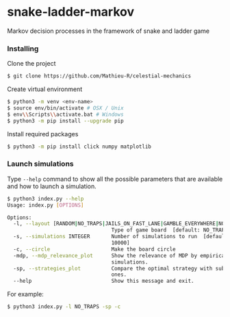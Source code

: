 # snake-ladder-markov
Markov decision processes in the framework of snake and ladder game

### Installing
Clone the project
```bash
$ git clone https://github.com/Mathieu-R/celestial-mechanics
```

Create virtual environment
```bash
$ python3 -m venv <env-name>
$ source env/bin/activate # OSX / Unix
$ env\\Scripts\\activate.bat # Windows
$ python3 -m pip install --upgrade pip
```

Install required packages
```bash
$ python3 -m pip install click numpy matplotlib
```

### Launch simulations    
Type `--help` command to show all the possible parameters that are available and how to launch a simulation.

```bash
$ python3 index.py --help
Usage: index.py [OPTIONS]

Options:
  -l, --layout [RANDOM|NO_TRAPS|JAILS_ON_FAST_LANE|GAMBLE_EVERYWHERE|NO_TRAPS_SLOW_LANE]
                                  Type of game board  [default: NO_TRAPS]
  -s, --simulations INTEGER       Number of simulations to run  [default:
                                  10000]
  -c, --circle                    Make the board circle
  -mdp, --mdp_relevance_plot      Show the relevance of MDP by empirical
                                  simulations.
  -sp, --strategies_plot          Compare the optimal strategy with suboptimal
                                  ones.
  --help                          Show this message and exit.
```

For example: 
```bash
$ python3 index.py -l NO_TRAPS -sp -c
```